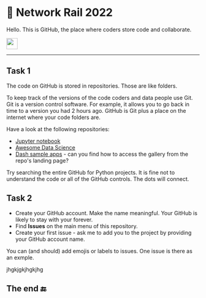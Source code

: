 # 🚂 Network Rail 2022

Hello. This is GitHub, the place where coders store code and collaborate.

<img src="https://github.com/TheDudeThatCode/TheDudeThatCode/blob/master/Assets/Hi.gif" width="29px">

---

## Task 1

The code on GitHub is stored in repositories. Those are like folders.

To keep track of the versions of the code coders and data people use Git. Git is a version control software. For example, it allows you to go back in time to a version you had 2 hours ago. GitHub is Git plus a place on the internet where your code folders are.

Have a look at the following repositories:

- [Jupyter notebook](https://github.com/jupyter/notebook)
- [Awesome Data Science](https://github.com/academic/awesome-datascience)
- [Dash sample apps](https://github.com/plotly/dash-sample-apps) - can you find how to access the gallery from the repo's landing page?

Try searching the entire GitHub for Python projects. It is fine not to understand the code or all of the GitHub controls. The dots will connect.

## Task 2

- Create your GitHub account. Make the name meaningful. Your GitHub is likely to stay with your forever.
- Find **Issues** on the main menu of this repository.
- Create your first issue - ask me to add you to the project by providing your GitHub account name. 

You can (and should) add emojis or labels to issues. One issue is there as an exmple.

jhgkjgkjhgkjhg

## The end 🔚
